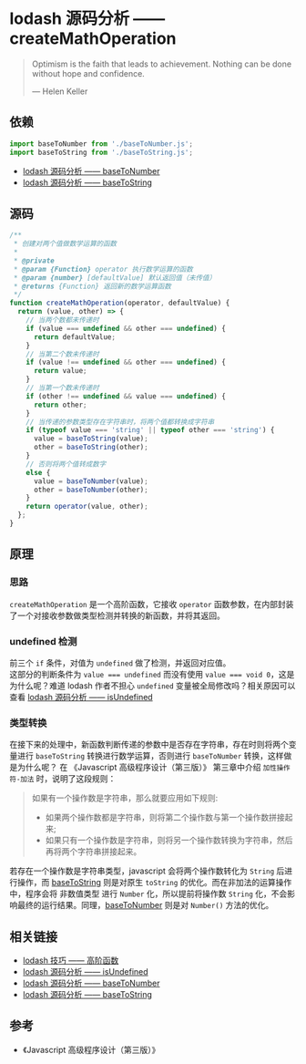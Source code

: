 # lodash 源码分析 —— createMathOperation

> Optimism is the faith that leads to achievement. Nothing can be done without hope and confidence.
>
> — Helen Keller

## 依赖

```js
import baseToNumber from './baseToNumber.js';
import baseToString from './baseToString.js';
```

- [lodash 源码分析 —— baseToNumber](./baseToNumber.md)
- [lodash 源码分析 —— baseToString](./baseToString.md)

## 源码

```js
/**
 * 创建对两个值做数学运算的函数
 *
 * @private
 * @param {Function} operator 执行数学运算的函数
 * @param {number} [defaultValue] 默认返回值（未传值）
 * @returns {Function} 返回新的数学运算函数
 */
function createMathOperation(operator, defaultValue) {
  return (value, other) => {
    // 当两个数都未传递时
    if (value === undefined && other === undefined) {
      return defaultValue;
    }
    // 当第二个数未传递时
    if (value !== undefined && other === undefined) {
      return value;
    }
    // 当第一个数未传递时
    if (other !== undefined && value === undefined) {
      return other;
    }
    // 当传递的参数类型存在字符串时，将两个值都转换成字符串
    if (typeof value === 'string' || typeof other === 'string') {
      value = baseToString(value);
      other = baseToString(other);
    }
    // 否则将两个值转成数字
    else {
      value = baseToNumber(value);
      other = baseToNumber(other);
    }
    return operator(value, other);
  };
}
```

## 原理

### 思路

`createMathOperation` 是一个高阶函数，它接收 `operator` 函数参数，在内部封装了一个对接收参数做类型检测并转换的新函数，并将其返回。

### undefined 检测

前三个 `if` 条件，对值为 `undefined` 做了检测，并返回对应值。  
这部分的判断条件为 `value === undefined` 而没有使用 `value === void 0`，这是为什么呢？难道 lodash 作者不担心 `undefined` 变量被全局修改吗？相关原因可以查看 [lodash 源码分析 —— isUndefined](./Lang/isUndefined.md)

### 类型转换

在接下来的处理中，新函数判断传递的参数中是否存在字符串，存在时则将两个变量进行 `baseToString` 转换进行数学运算，否则进行 `baseToNumber` 转换，这样做是为什么呢？
在 《Javascript 高级程序设计（第三版）》 第三章中介绍 `加性操作符-加法` 时，说明了这段规则：

> 如果有一个操作数是字符串，那么就要应用如下规则:
>
> - 如果两个操作数都是字符串，则将第二个操作数与第一个操作数拼接起来;
> - 如果只有一个操作数是字符串，则将另一个操作数转换为字符串，然后再将两个字符串拼接起来。

若存在一个操作数是字符串类型，javascript 会将两个操作数转化为 `String` 后进行操作，而 [baseToString](../Internal/baseToString.md) 则是对原生 `toString` 的优化。而在非加法的运算操作中，程序会将 非数值类型 进行 `Number` 化，所以提前将操作数 `String` 化，不会影响最终的运行结果。同理，[baseToNumber](../Internal/baseToNumber.md) 则是对 `Number()` 方法的优化。

## 相关链接

- [lodash 技巧 —— 高阶函数](../Tips/higherOrderFunction.md)
- [lodash 源码分析 —— isUndefined](../Lang/isUndefined.md)
- [lodash 源码分析 —— baseToNumber](../Internal/baseToNumber.md)
- [lodash 源码分析 —— baseToString](../Internal/baseToString.md)

## 参考

- 《Javascript 高级程序设计（第三版）》
